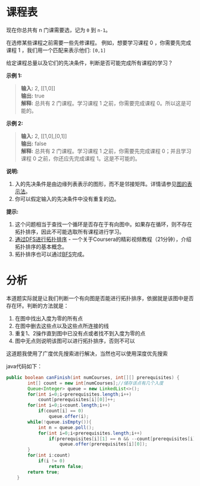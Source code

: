 # 课程表
现在你总共有 n 门课需要选，记为 ```0``` 到 ```n-1```。

在选修某些课程之前需要一些先修课程。 例如，想要学习课程 0 ，你需要先完成课程 1 ，我们用一个匹配来表示他们: ```[0,1]```

给定课程总量以及它们的先决条件，判断是否可能完成所有课程的学习？

**示例 1:**

> **输入:** 2, [[1,0]]<br>
**输出:** true<br>
**解释:** 总共有 2 门课程。学习课程 1 之前，你需要完成课程 0。所以这是可能的。

**示例 2:**

> **输入:** 2, [[1,0],[0,1]]<br>
**输出:** false<br>
**解释:** 总共有 2 门课程。学习课程 1 之前，你需要先完成​课程 0；并且学习课程 0 之前，你还应先完成课程 1。这是不可能的。

**说明:**

1. 入的先决条件是由边缘列表表示的图形，而不是邻接矩阵。详情请参见[图的表示法](https://blog.csdn.net/woaidapaopao/article/details/51732947)。
2. 你可以假定输入的先决条件中没有重复的边。

**提示:**

1. 这个问题相当于查找一个循环是否存在于有向图中。如果存在循环，则不存在拓扑排序，因此不可能选取所有课程进行学习。
2. [通过DFS进行拓扑排序](https://www.coursera.org/specializations/algorithms) - 一个关于Coursera的精彩视频教程（21分钟），介绍拓扑排序的基本概念。
3. 拓扑排序也可以通过[BFS](https://baike.baidu.com/item/%E5%AE%BD%E5%BA%A6%E4%BC%98%E5%85%88%E6%90%9C%E7%B4%A2/5224802?fr=aladdin&fromid=2148012&fromtitle=%E5%B9%BF%E5%BA%A6%E4%BC%98%E5%85%88%E6%90%9C%E7%B4%A2)完成。

# 分析

本道题实际就是让我们判断一个有向图是否能进行拓扑排序，依据就是该图中是否存在环。判断的方法就是：

1. 在图中找出入度为零的所有点
2. 在图中删去这些点以及这些点所连接的线
3. 重复1、2操作直到图中已没有点或者找不到入度为零的点
4. 图中无点则说明该图可以进行拓扑排序，否则不可以

这道题我使用了广度优先搜索进行解决，当然也可以使用深度优先搜索

java代码如下：
```java
public boolean canFinish(int numCourses, int[][] prerequisites) {
        int[] count = new int[numCourses];//储存该点有几个入度
        Queue<Integer> queue = new LinkedList<>();
        for(int i=0;i<prerequisites.length;i++)
            count[prerequisites[i][0]]++;
        for(int i=0;i<count.length;i++)
            if(count[i] == 0)
                queue.offer(i);
        while(!queue.isEmpty()){
            int n = queue.poll();
            for(int i=0;i<prerequisites.length;i++)
                if(prerequisites[i][1] == n && --count[prerequisites[i][0]] == 0)
                    queue.offer(prerequisites[i][0]);
        }
        for(int i:count)
            if(i != 0)
                return false;
        return true;
    }
```
